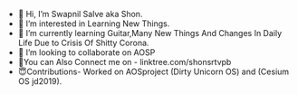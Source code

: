 - 👋 Hi, I’m Swapnil Salve aka Shon.
- 👀 I’m interested in Learning New Things.
- 🌱 I’m currently learning Guitar,Many New Things And Changes In Daily Life Due to Crisis Of Shitty Corona.
- 💞️ I’m looking to collaborate on AOSP
- 🎷You can Also Connect me on -
   linktree.com/shonsrtvpb
- 😇Contributions- Worked on AOSproject (Dirty Unicorn OS) and (Cesium OS jd2019).
